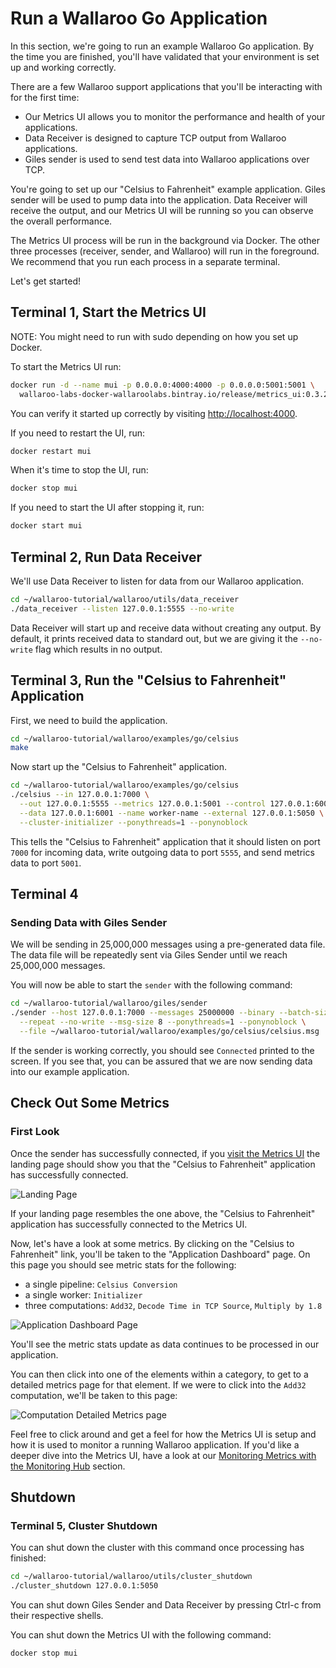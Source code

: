 # Run a Wallaroo Go Application

In this section, we're going to run an example Wallaroo Go application. By the time you are finished, you'll have validated that your environment is set up and working correctly.

There are a few Wallaroo support applications that you'll be interacting with for the first time:

- Our Metrics UI allows you to monitor the performance and health of your applications.
- Data Receiver is designed to capture TCP output from Wallaroo applications.
- Giles sender is used to send test data into Wallaroo applications over TCP.

You're going to set up our "Celsius to Fahrenheit" example application. Giles sender will be used to pump data into the application. Data Receiver will receive the output, and our Metrics UI will be running so you can observe the overall performance.

The Metrics UI process will be run in the background via Docker.  The other three processes (receiver, sender, and Wallaroo) will run in the foreground.  We recommend that you run each process in a separate terminal.

Let's get started!

## Terminal 1, Start the Metrics UI

NOTE: You might need to run with sudo depending on how you set up Docker.

To start the Metrics UI run:

```bash
docker run -d --name mui -p 0.0.0.0:4000:4000 -p 0.0.0.0:5001:5001 \
  wallaroo-labs-docker-wallaroolabs.bintray.io/release/metrics_ui:0.3.2
```

You can verify it started up correctly by visiting [http://localhost:4000](http://localhost:4000).

If you need to restart the UI, run:

```bash
docker restart mui
```

When it's time to stop the UI, run:

```bash
docker stop mui
```

If you need to start the UI after stopping it, run:

```bash
docker start mui
```

## Terminal 2, Run Data Receiver

We'll use Data Receiver to listen for data from our Wallaroo application.

```bash
cd ~/wallaroo-tutorial/wallaroo/utils/data_receiver
./data_receiver --listen 127.0.0.1:5555 --no-write
```

Data Receiver will start up and receive data without creating any output. By default, it prints received data to standard out, but we are giving it the `--no-write` flag which results in no output.

## Terminal 3, Run the "Celsius to Fahrenheit" Application

First, we need to build the application.

```bash
cd ~/wallaroo-tutorial/wallaroo/examples/go/celsius
make
```

Now start up the "Celsius to Fahrenheit" application.

```bash
cd ~/wallaroo-tutorial/wallaroo/examples/go/celsius
./celsius --in 127.0.0.1:7000 \
  --out 127.0.0.1:5555 --metrics 127.0.0.1:5001 --control 127.0.0.1:6000 \
  --data 127.0.0.1:6001 --name worker-name --external 127.0.0.1:5050 \
  --cluster-initializer --ponythreads=1 --ponynoblock
```

This tells the "Celsius to Fahrenheit" application that it should listen on port `7000` for incoming data, write outgoing data to port `5555`, and send metrics data to port `5001`.

## Terminal 4

### Sending Data with Giles Sender

We will be sending in 25,000,000 messages using a pre-generated data file. The data file will be repeatedly sent via Giles Sender until we reach 25,000,000 messages.

You will now be able to start the `sender` with the following command:

```bash
cd ~/wallaroo-tutorial/wallaroo/giles/sender
./sender --host 127.0.0.1:7000 --messages 25000000 --binary --batch-size 300 \
  --repeat --no-write --msg-size 8 --ponythreads=1 --ponynoblock \
  --file ~/wallaroo-tutorial/wallaroo/examples/go/celsius/celsius.msg
```

If the sender is working correctly, you should see `Connected` printed to the screen. If you see that, you can be assured that we are now sending data into our example application.

## Check Out Some Metrics

### First Look

Once the sender has successfully connected, if you [visit the Metrics UI](http://localhost:4000) the landing page should show you that the "Celsius to Fahrenheit" application has successfully connected.

![Landing Page](/book/metrics/images/landing-page.png)

If your landing page resembles the one above, the "Celsius to Fahrenheit" application has successfully connected to the Metrics UI.

Now, let's have a look at some metrics. By clicking on the "Celsius to Fahrenheit" link, you'll be taken to the "Application Dashboard" page. On this page you should see metric stats for the following:

- a single pipeline: `Celsius Conversion`
- a single worker: `Initializer`
- three computations: `Add32`, `Decode Time in TCP Source`, `Multiply by 1.8`

![Application Dashboard Page](/book/metrics/images/application-dashboard-page.png)

You'll see the metric stats update as data continues to be processed in our application.

You can then click into one of the elements within a category, to get to a detailed metrics page for that element. If we were to click into the `Add32` computation, we'll be taken to this page:

![Computation Detailed Metrics page](/book/metrics/images/computation-detailed-metrics-page.png)

Feel free to click around and get a feel for how the Metrics UI is setup and how it is used to monitor a running Wallaroo application. If you'd like a deeper dive into the Metrics UI, have a look at our [Monitoring Metrics with the Monitoring Hub](/book/metrics/metrics-ui.md) section.

## Shutdown

### Terminal 5, Cluster Shutdown

You can shut down the cluster with this command once processing has finished:

```bash
cd ~/wallaroo-tutorial/wallaroo/utils/cluster_shutdown
./cluster_shutdown 127.0.0.1:5050
```

You can shut down Giles Sender and Data Receiver by pressing Ctrl-c from their respective shells.

You can shut down the Metrics UI with the following command:

```bash
docker stop mui
```
